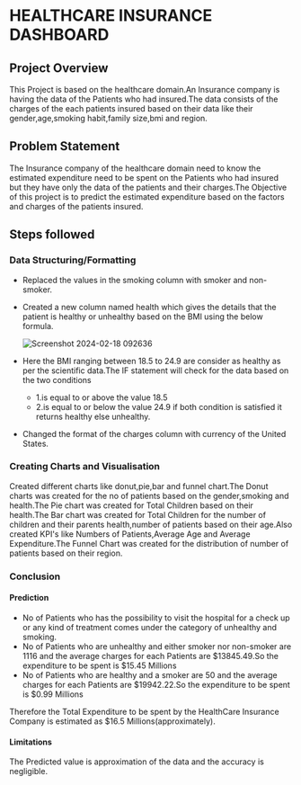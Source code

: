 # HEALTHCARE INSURANCE DASHBOARD
## Project Overview
This Project is based on the healthcare domain.An Insurance company is having the data of the Patients who had insured.The data consists of the charges of the each patients insured based on their data like their gender,age,smoking habit,family size,bmi and region.

## Problem Statement 
The Insurance company of the healthcare domain need to know the estimated expenditure need to be spent on the Patients who had insured but they have only the data of the patients and their charges.The Objective of this project is to predict the estimated expenditure based on the factors and charges of the patients insured.

## Steps followed 
### Data Structuring/Formatting
- Replaced the values in the smoking column with smoker and non-smoker.
- Created a new column named health which gives the details that the patient is healthy or unhealthy based on the BMI using the below formula.
  
  ![Screenshot 2024-02-18 092636](https://github.com/Sudarson-analyst/Excel-Project/assets/159156381/d3b81011-c186-4704-b436-4bbbd27a8240)
  
- Here the BMI ranging between 18.5 to 24.9 are consider as healthy as per the scientific data.The IF statement will check for the data based on the two conditions
    - 1.is equal to or above the value 18.5
    - 2.is equal to or below the value 24.9
  if both condition is satisfied it returns healthy else unhealthy.
- Changed the format of the charges column with currency of the United States.

### Creating Charts and Visualisation
Created different charts like donut,pie,bar and funnel chart.The Donut charts was created for the no of patients based on the gender,smoking and health.The Pie chart was created for Total Children based on their health.The Bar chart was created for Total Children for the number of children and their parents health,number of patients based on their age.Also created KPI's like Numbers of Patients,Average Age and Average Expenditure.The Funnel Chart was created for the distribution of number of patients based on their region.

### Conclusion
#### Prediction

- No of Patients who has the possibility to visit the hospital for a check up or any kind of treatment comes under the category of unhealthy and smoking.
- No of Patients who are unhealthy and either smoker nor non-smoker are 1116 and the average charges for each Patients are $13845.49.So the expenditure to be spent is $15.45 Millions
- No of Patients who are healthy and a smoker are 50 and the average charges for each Patients are $19942.22.So the expenditure to be spent is $0.99 Millions

Therefore the Total Expenditure to be spent by the HealthCare Insurance Company is estimated as $16.5 Millions(approximately).

#### Limitations
The Predicted value is approximation of the data and the accuracy is negligible.
